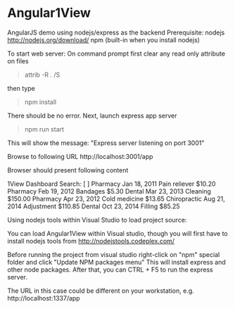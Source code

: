 ﻿# Angular1View

AngularJS demo using nodejs/express as the backend
Prerequisite:
	nodejs	http://nodejs.org/download/
	npm		(built-in when you install nodejs)

To start web server:
On command prompt first clear any read only attribute on files
> attrib -R *.* /S

then type
> npm install

There should be no error. Next, launch express app server
> npm run start

This will show the message:
"Express server listening on port 3001"

Browse to following URL
http://localhost:3001/app

Browser should present following content

1View Dashboard
Search:  [        ]
Pharmacy Jan 18, 2011 Pain reliever $10.20
Pharmacy Feb 19, 2012 Bandages $5.30
Dental Mar 23, 2013 Cleaning $150.00
Pharmacy Apr 23, 2012 Cold medicine $13.65
Chiropractic Aug 21, 2014 Adjustment $110.85
Dental Oct 23, 2014 Filling $85.25


Using nodejs tools within Visual Studio to load project source:

You can load Angular1View within Visual studio, though you will first have to install
nodejs tools from http://nodejstools.codeplex.com/

Before running the project from visual studio right-click on "npm" special folder and click
"Update NPM packages menu"
This will install express and other node packages. After that, you can CTRL + F5 to run the express server.

The URL in this case could be different on your workstation, e.g. 
http://localhost:1337/app